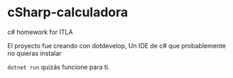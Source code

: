 # cSharp-calculadora
c# homework for ITLA

El proyecto fue creando con dotdevelop, Un IDE de c# que probablemente no quieras instalar

``dotnet run`` quizás funcione para ti.
